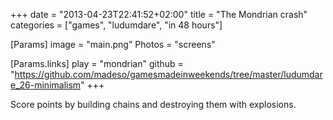 +++
date = "2013-04-23T22:41:52+02:00"
title = "The Mondrian crash"
categories = ["games", "ludumdare", "in 48 hours"]

[Params]
image = "main.png"
Photos = "screens"

[Params.links]
play = "mondrian"
github = "https://github.com/madeso/gamesmadeinweekends/tree/master/ludumdare_26-minimalism"
+++

Score points by building chains and destroying them with explosions.
